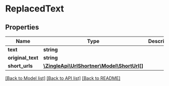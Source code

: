# ReplacedText

## Properties
Name | Type | Description | Notes
------------ | ------------- | ------------- | -------------
**text** | **string** |  | [optional] 
**original_text** | **string** |  | [optional] 
**short_urls** | [**\ZingleApi\UrlShortner\Model\ShortUrl[]**](ShortUrl.md) |  | [optional] 

[[Back to Model list]](../README.md#documentation-for-models) [[Back to API list]](../README.md#documentation-for-api-endpoints) [[Back to README]](../README.md)



